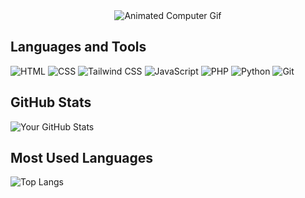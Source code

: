<div align="center">
  <img src="https://media.giphy.com/media/Lny6Rw04nsOOc/giphy.gif" alt="Animated Computer Gif">
</div>

## Languages and Tools

![HTML](https://img.shields.io/badge/HTML-E34F26?style=for-the-badge&logo=html5&logoColor=white)
![CSS](https://img.shields.io/badge/CSS-1572B6?style=for-the-badge&logo=css3&logoColor=white)
![Tailwind CSS](https://img.shields.io/badge/Tailwind_CSS-38B2AC?style=for-the-badge&logo=tailwind-css&logoColor=white)
![JavaScript](https://img.shields.io/badge/JavaScript-F7DF1E?style=for-the-badge&logo=javascript&logoColor=white)
![PHP](https://img.shields.io/badge/PHP-777BB4?style=for-the-badge&logo=php&logoColor=white)
![Python](https://img.shields.io/badge/Python-3776AB?style=for-the-badge&logo=python&logoColor=white)
![Git](https://img.shields.io/badge/Git-F05032?style=for-the-badge&logo=git&logoColor=white)


## GitHub Stats

![Your GitHub Stats](https://github-readme-stats.vercel.app/api?username=YourUsername&show_icons=true&hide_title=true&count_private=true&hide=issues&theme=dark)

## Most Used Languages

![Top Langs](https://github-readme-stats.vercel.app/api/top-langs/?username=YourUsername&layout=compact&theme=dark)
